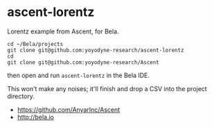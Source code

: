 # ascent-lorentz
Lorentz example from Ascent, for Bela.

    cd ~/Bela/projects
    git clone git@github.com:yoyodyne-research/ascent-lorentz
    cd
    git clone git@github.com:yoyodyne-research/Ascent

then open and run `ascent-lorentz` in the Bela IDE.

This won't make any noises; it'll finish and drop a CSV into the project directory.


* https://github.com/AnyarInc/Ascent
* http://bela.io
